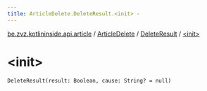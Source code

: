 ```yaml
---
title: ArticleDelete.DeleteResult.<init> - 
---
```


[be.zvz.kotlininside.api.article](../../index.html) / [ArticleDelete](../index.html) / [DeleteResult](index.html) / [&lt;init&gt;](./-init-.html)

# &lt;init&gt;

`DeleteResult(result: Boolean, cause: String? = null)`